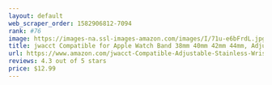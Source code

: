 ```yaml
---
layout: default 
﻿web_scraper_order: 1582906812-7094
rank: #76
image: https://images-na.ssl-images-amazon.com/images/I/71u-e6bFrdL.jpg
title: jwacct Compatible for Apple Watch Band 38mm 40mm 42mm 44mm, Adjustable Stainless Steel…
url: https://www.amazon.com/jwacct-Compatible-Adjustable-Stainless-Wristband/dp/B07VF3M3RS/ref=zg_mw_sporting-goods_76?_encoding=UTF8&psc=1&refRID=5CP7JJH669Q653S4FQ41
reviews: 4.3 out of 5 stars
price: $12.99 
---
```

